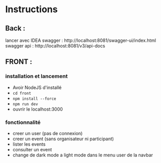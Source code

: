 # Instructions

## Back :

lancer avec IDEA
swagger : http://localhost:8081/swagger-ui/index.html
swagger api : http://localhost:8081/v3/api-docs

## FRONT :

### installation et lancement

- Avoir NodeJS d'installé
- `cd front`
- `npm install --force`
- `npm run dev`
- ouvrir le localhost:3000

### fonctionnalité

- creer un user (pas de connexion)
- creer un event (sans organisateur ni participant)
- lister les events
- consulter un event
- change de dark mode a light mode dans le menu user de la navbar
